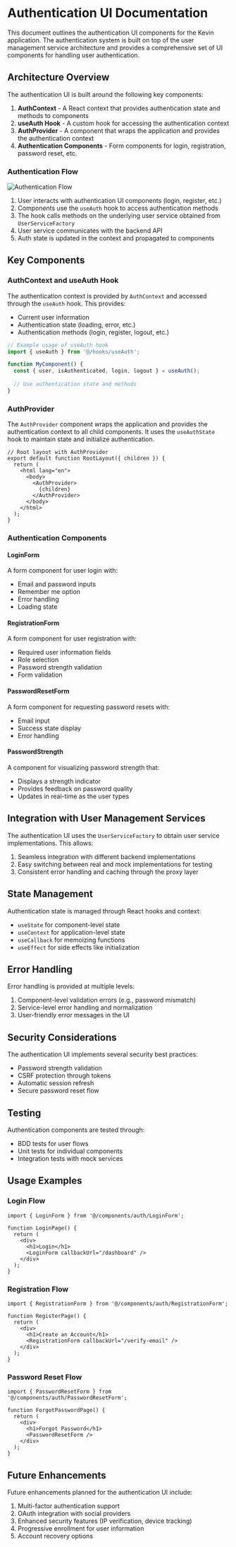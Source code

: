 # Authentication UI Documentation

This document outlines the authentication UI components for the Kevin application. The authentication system is built on top of the user management service architecture and provides a comprehensive set of UI components for handling user authentication.

## Architecture Overview

The authentication UI is built around the following key components:

1. **AuthContext** - A React context that provides authentication state and methods to components
2. **useAuth Hook** - A custom hook for accessing the authentication context
3. **AuthProvider** - A component that wraps the application and provides the authentication context
4. **Authentication Components** - Form components for login, registration, password reset, etc.

### Authentication Flow

![Authentication Flow](../images/auth-flow.png)

1. User interacts with authentication UI components (login, register, etc.)
2. Components use the `useAuth` hook to access authentication methods 
3. The hook calls methods on the underlying user service obtained from `UserServiceFactory`
4. User service communicates with the backend API
5. Auth state is updated in the context and propagated to components

## Key Components

### AuthContext and useAuth Hook

The authentication context is provided by `AuthContext` and accessed through the `useAuth` hook. This provides:

- Current user information
- Authentication state (loading, error, etc.)
- Authentication methods (login, register, logout, etc.)

```typescript
// Example usage of useAuth hook
import { useAuth } from '@/hooks/useAuth';

function MyComponent() {
  const { user, isAuthenticated, login, logout } = useAuth();
  
  // Use authentication state and methods
}
```

### AuthProvider

The `AuthProvider` component wraps the application and provides the authentication context to all child components. It uses the `useAuthState` hook to maintain state and initialize authentication.

```tsx
// Root layout with AuthProvider
export default function RootLayout({ children }) {
  return (
    <html lang="en">
      <body>
        <AuthProvider>
          {children}
        </AuthProvider>
      </body>
    </html>
  );
}
```

### Authentication Components

#### LoginForm

A form component for user login with:
- Email and password inputs
- Remember me option
- Error handling
- Loading state

#### RegistrationForm

A form component for user registration with:
- Required user information fields
- Role selection
- Password strength validation
- Form validation

#### PasswordResetForm

A form component for requesting password resets with:
- Email input
- Success state display
- Error handling

#### PasswordStrength

A component for visualizing password strength that:
- Displays a strength indicator
- Provides feedback on password quality
- Updates in real-time as the user types

## Integration with User Management Services

The authentication UI uses the `UserServiceFactory` to obtain user service implementations. This allows:

1. Seamless integration with different backend implementations
2. Easy switching between real and mock implementations for testing
3. Consistent error handling and caching through the proxy layer

## State Management

Authentication state is managed through React hooks and context:

- `useState` for component-level state
- `useContext` for application-level state
- `useCallback` for memoizing functions
- `useEffect` for side effects like initialization

## Error Handling

Error handling is provided at multiple levels:

1. Component-level validation errors (e.g., password mismatch)
2. Service-level error handling and normalization
3. User-friendly error messages in the UI

## Security Considerations

The authentication UI implements several security best practices:

- Password strength validation
- CSRF protection through tokens
- Automatic session refresh
- Secure password reset flow

## Testing

Authentication components are tested through:

- BDD tests for user flows
- Unit tests for individual components
- Integration tests with mock services

## Usage Examples

### Login Flow

```tsx
import { LoginForm } from '@/components/auth/LoginForm';

function LoginPage() {
  return (
    <div>
      <h1>Login</h1>
      <LoginForm callbackUrl="/dashboard" />
    </div>
  );
}
```

### Registration Flow

```tsx
import { RegistrationForm } from '@/components/auth/RegistrationForm';

function RegisterPage() {
  return (
    <div>
      <h1>Create an Account</h1>
      <RegistrationForm callbackUrl="/verify-email" />
    </div>
  );
}
```

### Password Reset Flow

```tsx
import { PasswordResetForm } from '@/components/auth/PasswordResetForm';

function ForgotPasswordPage() {
  return (
    <div>
      <h1>Forgot Password</h1>
      <PasswordResetForm />
    </div>
  );
}
```

## Future Enhancements

Future enhancements planned for the authentication UI include:

1. Multi-factor authentication support
2. OAuth integration with social providers
3. Enhanced security features (IP verification, device tracking)
4. Progressive enrollment for user information
5. Account recovery options 